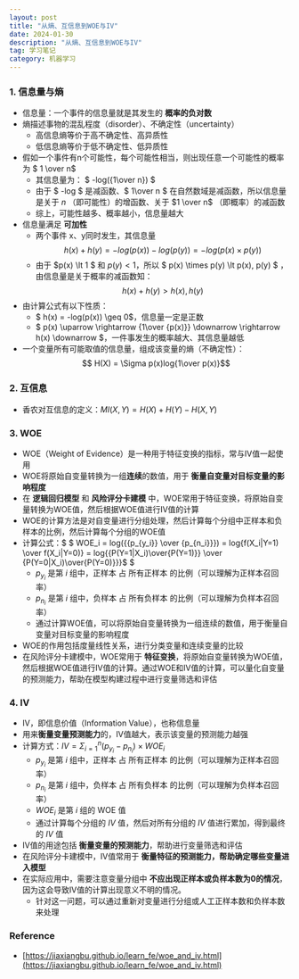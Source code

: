```yaml
---
layout: post
title: "从熵、互信息到WOE与IV"
date: 2024-01-30
description: "从熵、互信息到WOE与IV"
tag: 学习笔记
category: 机器学习
---
```


### 1. 信息量与熵
- 信息量：一个事件的信息量就是其发生的 **概率的负对数**
- 熵描述事物的混乱程度（disorder）、不确定性（uncertainty）
	+ 高信息熵等价于高不确定性、高异质性
	+ 低信息熵等价于低不确定性、低异质性
- 假如一个事件有n个可能性，每个可能性相当，则出现任意一个可能性的概率为 $ 1 \over n$
	+ 其信息量为： $ -log({1\over n}) $
	+ 由于 $ -log $ 是减函数、$ 1\over n $ 在自然数域是减函数，所以信息量是关于 $n$ （即可能性）的增函数、关于 $1 \over n$ （即概率）的减函数
	+ 综上，可能性越多、概率越小，信息量越大
- 信息量满足 **可加性**
	+ 两个事件 x、y同时发生，其信息量 $$ h(x) + h(y) = -log(p(x)) - log(p(y)) = -log(p(x) \times p(y)) $$
	+ 由于 $p(x) \lt 1 $ 和 $p(y) \lt 1$，所以 $ p(x) \times p(y) \lt p(x), p(y) $ ，由信息量是关于概率的减函数知：$$ h(x) + h(y) > h(x), h(y) $$
- 由计算公式有以下性质：
	+ $ h(x) = -log(p(x)) \geq 0$，信息量一定是正数
	+ $ p(x) \uparrow  \rightarrow  {1\over {p(x)}} \downarrow \rightarrow h(x) \downarrow  $，一件事发生的概率越大、其信息量越低
- 一个变量所有可能取值的信息量，组成该变量的熵（不确定性）：$$ H(X) = \Sigma p(x)log{1\over p(x)}$$

### 2. 互信息
- 香农对互信息的定义：$MI(X, Y) = H(X) + H(Y) - H(X, Y)$

### 3. WOE
- WOE（Weight of Evidence）是一种用于特征变换的指标，常与IV值一起使用
- WOE将原始自变量转换为一组**连续**的数值，用于 **衡量自变量对目标变量的影响程度**
- 在 **逻辑回归模型** 和 **风险评分卡建模** 中，WOE常用于特征变换，将原始自变量转换为WOE值，然后根据WOE值进行IV值的计算
- WOE的计算方法是对自变量进行分组处理，然后计算每个分组中正样本和负样本的比例，然后计算每个分组的WOE值
- 计算公式：$ $ WOE_i = log({{p_{y_i}} \over {p_{n_i}}}) = log{f(X_i|Y=1) \over f(X_i|Y=0)} = log{{P(Y=1|X_i)\over{P(Y=1)}} \over {P(Y=0|X_i)\over{P(Y=0)}}}$ $
	+ $p_{y_i}$ 是第 $i$ 组中，正样本 占 所有正样本 的比例（可以理解为正样本召回率）
	+ $p_{n_i}$ 是第 $i$ 组中，负样本 占 所有负样本 的比例（可以理解为负样本召回率）
	+ 通过计算WOE值，可以将原始自变量转换为一组连续的数值，用于衡量自变量对目标变量的影响程度
- WOE的作用包括度量线性关系，进行分类变量和连续变量的比较
- 在风险评分卡建模中，WOE常用于 **特征变换**，将原始自变量转换为WOE值，然后根据WOE值进行IV值的计算。通过WOE和IV值的计算，可以量化自变量的预测能力，帮助在模型构建过程中进行变量筛选和评估

### 4. IV
- IV，即信息价值（Information Value），也称信息量
- 用来**衡量变量预测能力**的，IV值越大，表示该变量的预测能力越强
- 计算方式：$IV=\Sigma^n_{i=1} (p_{y_i} - p_{n_i}) \times WOE_i$
	+ $p_{y_i}$ 是第 $i$ 组中，正样本 占 所有正样本 的比例（可以理解为正样本召回率）
	+ $p_{n_i}$ 是第 $i$ 组中，负样本 占 所有负样本 的比例（可以理解为负样本召回率）
	+ $WOE_i$ 是第 $i$ 组的 WOE 值
	+ 通过计算每个分组的 $IV$ 值，然后对所有分组的 $IV$ 值进行累加，得到最终的 $IV$ 值
- IV值的用途包括 **衡量变量的预测能力**，帮助进行变量筛选和评估
- 在风险评分卡建模中，IV值常用于 **衡量特征的预测能力，帮助确定哪些变量进入模型**
- 在实际应用中，需要注意变量分组中 **不应出现正样本或负样本数为0的情况**，因为这会导致IV值的计算出现意义不明的情况。
	+ 针对这一问题，可以通过重新对变量进行分组或人工正样本数和负样本数来处理

### Reference
- [https://jiaxiangbu.github.io/learn_fe/woe_and_iv.html](https://jiaxiangbu.github.io/learn_fe/woe_and_iv.html)
